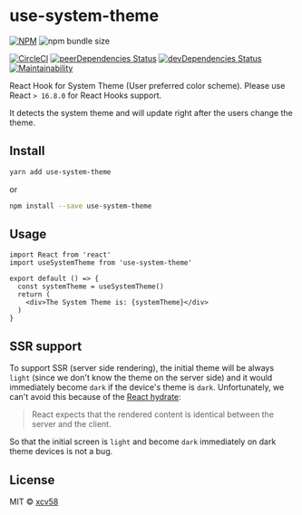 # use-system-theme

[![NPM](https://img.shields.io/npm/v/use-system-theme.svg)](https://www.npmjs.com/package/use-system-theme)
![npm bundle size](https://img.shields.io/bundlephobia/min/use-system-theme)

[![CircleCI](https://circleci.com/gh/xcv58/use-system-theme.svg?style=svg)](https://circleci.com/gh/xcv58/use-system-theme)
[![peerDependencies Status](https://david-dm.org/xcv58/use-system-theme/peer-status.svg)](https://david-dm.org/xcv58/use-system-theme?type=peer)
[![devDependencies Status](https://david-dm.org/xcv58/use-system-theme/dev-status.svg)](https://david-dm.org/xcv58/use-system-theme?type=dev)
[![Maintainability](https://api.codeclimate.com/v1/badges/b9d2a00973782602d73a/maintainability)](https://codeclimate.com/github/xcv58/use-system-theme/maintainability)

React Hook for System Theme (User preferred color scheme). Please use React `> 16.8.0` for React Hooks support.

It detects the system theme and will update right after the users change the theme.

## Install

```bash
yarn add use-system-theme
```

or

```bash
npm install --save use-system-theme
```

## Usage

```tsx
import React from 'react'
import useSystemTheme from 'use-system-theme'

export default () => {
  const systemTheme = useSystemTheme()
  return (
    <div>The System Theme is: {systemTheme}</div>
  )
}
```

## SSR support

To support SSR (server side rendering), the initial theme will be always `light` (since we don't know the theme on the server side) and it would immediately become `dark` if the device's theme is `dark`. Unfortunately, we can't avoid this because of the [React hydrate](https://reactjs.org/docs/react-dom.html#hydrate):

> React expects that the rendered content is identical between the server and the client.

So that the initial screen is `light` and become `dark` immediately on dark theme devices is not a bug.

## License

MIT © [xcv58](https://github.com/xcv58)
